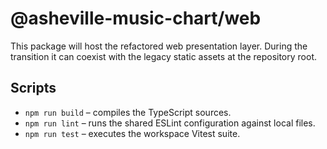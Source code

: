 # @asheville-music-chart/web

This package will host the refactored web presentation layer. During the transition it can
coexist with the legacy static assets at the repository root.

## Scripts

- `npm run build` – compiles the TypeScript sources.
- `npm run lint` – runs the shared ESLint configuration against local files.
- `npm run test` – executes the workspace Vitest suite.
